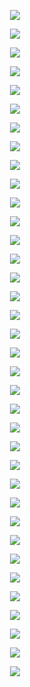 <p align="center"> <img src= 'all_figs/Hyperplanes DLGN, Mode=1, Run = 1, Epoch = 00000, Step = 000.png' /> </p>
<p align="center"> <img src= 'all_figs/Hyperplanes DLGN, Mode=1, Run = 1, Epoch = 00200, Step = 010.png' /> </p>
<p align="center"> <img src= 'all_figs/Hyperplanes DLGN, Mode=1, Run = 1, Epoch = 00300, Step = 010.png' /> </p>
<p align="center"> <img src= 'all_figs/Hyperplanes DLGN, Mode=1, Run = 1, Epoch = 00400, Step = 010.png' /> </p>
<p align="center"> <img src= 'all_figs/Hyperplanes DLGN, Mode=1, Run = 1, Epoch = 00500, Step = 010.png' /> </p>
<p align="center"> <img src= 'all_figs/Hyperplanes DLGN, Mode=1, Run = 1, Epoch = 00600, Step = 010.png' /> </p>
<p align="center"> <img src= 'all_figs/Hyperplanes DLGN, Mode=1, Run = 1, Epoch = 00700, Step = 010.png' /> </p>
<p align="center"> <img src= 'all_figs/Hyperplanes DLGN, Mode=1, Run = 1, Epoch = 00800, Step = 010.png' /> </p>
<p align="center"> <img src= 'all_figs/Hyperplanes DLGN, Mode=1, Run = 1, Epoch = 00900, Step = 010.png' /> </p>
<p align="center"> <img src= 'all_figs/Hyperplanes DLGN, Mode=1, Run = 1, Epoch = 01000, Step = 010.png' /> </p>
<p align="center"> <img src= 'all_figs/Hyperplanes DLGN, Mode=1, Run = 1, Epoch = 02000, Step = 010.png' /> </p>
<p align="center"> <img src= 'all_figs/Hyperplanes DLGN, Mode=1, Run = 1, Epoch = 03000, Step = 010.png' /> </p>
<p align="center"> <img src= 'all_figs/Hyperplanes DLGN, Mode=1, Run = 1, Epoch = 04000, Step = 010.png' /> </p>
<p align="center"> <img src= 'all_figs/Hyperplanes DLGN, Mode=1, Run = 1, Epoch = 05000, Step = 010.png' /> </p>
<p align="center"> <img src= 'all_figs/Hyperplanes DLGN, Mode=1, Run = 1, Epoch = 06000, Step = 010.png' /> </p>
<p align="center"> <img src= 'all_figs/Hyperplanes DLGN, Mode=1, Run = 1, Epoch = 07000, Step = 010.png' /> </p>
<p align="center"> <img src= 'all_figs/Hyperplanes DLGN, Mode=1, Run = 1, Epoch = 08000, Step = 010.png' /> </p>
<p align="center"> <img src= 'all_figs/Hyperplanes DLGN, Mode=1, Run = 1, Epoch = 09000, Step = 010.png' /> </p>
<p align="center"> <img src= 'all_figs/Hyperplanes DLGN, Mode=21, Run = 1, Epoch = 00000, Step = 000.png' /> </p>
<p align="center"> <img src= 'all_figs/Hyperplanes DLGN, Mode=21, Run = 1, Epoch = 00200, Step = 010.png' /> </p>
<p align="center"> <img src= 'all_figs/Hyperplanes DLGN, Mode=21, Run = 1, Epoch = 00300, Step = 010.png' /> </p>
<p align="center"> <img src= 'all_figs/Hyperplanes DLGN, Mode=21, Run = 1, Epoch = 00400, Step = 010.png' /> </p>
<p align="center"> <img src= 'all_figs/Hyperplanes DLGN, Mode=21, Run = 1, Epoch = 00500, Step = 010.png' /> </p>
<p align="center"> <img src= 'all_figs/Hyperplanes DLGN, Mode=21, Run = 1, Epoch = 00600, Step = 010.png' /> </p>
<p align="center"> <img src= 'all_figs/Hyperplanes DLGN, Mode=21, Run = 1, Epoch = 00700, Step = 010.png' /> </p>
<p align="center"> <img src= 'all_figs/Hyperplanes DLGN, Mode=21, Run = 1, Epoch = 00800, Step = 010.png' /> </p>
<p align="center"> <img src= 'all_figs/Hyperplanes DLGN, Mode=21, Run = 1, Epoch = 00900, Step = 010.png' /> </p>
<p align="center"> <img src= 'all_figs/Hyperplanes DLGN, Mode=21, Run = 1, Epoch = 01000, Step = 010.png' /> </p>
<p align="center"> <img src= 'all_figs/Hyperplanes DLGN, Mode=21, Run = 1, Epoch = 02000, Step = 010.png' /> </p>
<p align="center"> <img src= 'all_figs/Hyperplanes DLGN, Mode=21, Run = 1, Epoch = 03000, Step = 010.png' /> </p>
<p align="center"> <img src= 'all_figs/Hyperplanes DLGN, Mode=21, Run = 1, Epoch = 04000, Step = 010.png' /> </p>
<p align="center"> <img src= 'all_figs/Hyperplanes DLGN, Mode=21, Run = 1, Epoch = 05000, Step = 010.png' /> </p>
<p align="center"> <img src= 'all_figs/Hyperplanes DLGN, Mode=21, Run = 1, Epoch = 06000, Step = 010.png' /> </p>
<p align="center"> <img src= 'all_figs/Hyperplanes DLGN, Mode=21, Run = 1, Epoch = 07000, Step = 010.png' /> </p>
<p align="center"> <img src= 'all_figs/Hyperplanes DLGN, Mode=21, Run = 1, Epoch = 08000, Step = 010.png' /> </p>
<p align="center"> <img src= 'all_figs/Hyperplanes DLGN, Mode=21, Run = 1, Epoch = 09000, Step = 010.png' /> </p>
